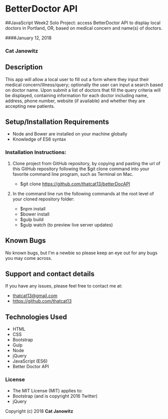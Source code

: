 # BetterDoctor API

##JavaScript Week2 Solo Project: access BetterDoctor API to display local doctors in Portland, OR, based on medical concern and name(s) of doctors.

####January 12, 2018

### Cat Janowitz

##  Description
This app will allow a local user to fill out a form where they input their medical concern/illness/query; optionally the user can input a search based on doctor name. Upon submit a list of doctors that fill the query criteria will be displayed, containing information for each doctor including name, address, phone number, website (if available) and whether they are accepting new patients.


## Setup/Installation Requirements
* Node and Bower are installed on your machine globally
* Knowledge of ES6 syntax



### Installation Instructions:
  1. Clone project from GitHub repository, by copying and pasting the url of this GitHub repository following the $git clone command into your favorite command line program, such as Terminal on Mac.  
      - $git clone https://github.com/thatcat13/betterDocAPI

  2. In the command line run the following commands at the root level of your cloned repository folder:
      - $npm install
      - $bower install
      - $gulp build
      - $gulp watch (to preview live server updates)

## Known Bugs

No known bugs, but I'm a newbie so please keep an eye out for any bugs you may come across.

## Support and contact details

If you have any issues, please feel free to contact me at:
* thatcat13@gmail.com
* https://github.com/thatcat13

## Technologies Used
* HTML
* CSS
* Bootstrap
* Gulp
* Node
* jQuery
* JavaScript (ES6)
* Better Doctor API

### License

* The MIT License (MIT) applies to:
* Bootstrap (and is copyright 2016 Twitter)
* jQuery


Copyright (c) 2018 **Cat Janowitz**
